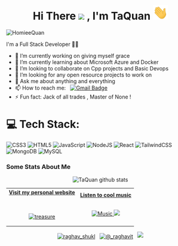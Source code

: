 
<h1 align="Center">  Hi There <img src="https://media.giphy.com/media/WUlplcMpOCEmTGBtBW/giphy.gif" width="40px"> , I'm TaQuan <img src="https://raw.githubusercontent.com/ABSphreak/ABSphreak/master/gifs/Hi.gif" width="40px" /> </h1>
<p align="left"> <img src="https://komarev.com/ghpvc/?username=HomieeQuan" alt="HomieeQuan" /> </p>
   
I'm a Full Stack Developer  👨‍💻

- 🔭 I’m currently working on giving myself grace
- 🌱 I’m currently learning about Microsoft Azure and Docker
- 👯 I’m looking to collaborate on Cpp projects and Basic Devops
- 🤔 I’m looking for any open resource projects to work on
- 💬 Ask me about anything and everything 
- 📫 How to reach me: &nbsp;&nbsp;[![Gmail Badge](https://img.shields.io/badge/-Gmail-c14438?style=flat-square&logo=Gmail&logoColor=white&link=mailto:shuklaraghav321.com)](mailto:middletaq@gmail.com)
- ⚡ Fun fact: Jack of all trades , Master of None ! 
# 💻 Tech Stack:
![CSS3](https://img.shields.io/badge/css3-%231572B6.svg?style=flat&logo=css3&logoColor=white) ![HTML5](https://img.shields.io/badge/html5-%23E34F26.svg?style=flat&logo=html5&logoColor=white) ![JavaScript](https://img.shields.io/badge/javascript-%23323330.svg?style=flat&logo=javascript&logoColor=%23F7DF1E) ![NodeJS](https://img.shields.io/badge/node.js-6DA55F?style=flat&logo=node.js&logoColor=white) ![React](https://img.shields.io/badge/react-%2320232a.svg?style=flat&logo=react&logoColor=%2361DAFB) ![TailwindCSS](https://img.shields.io/badge/tailwindcss-%2338B2AC.svg?style=flat&logo=tailwind-css&logoColor=white)  ![MongoDB](https://img.shields.io/badge/MongoDB-%234ea94b.svg?style=flat&logo=mongodb&logoColor=white) ![MySQL](https://img.shields.io/badge/mysql-%2300f.svg?style=flat&logo=mysql&logoColor=white) 


### Some Stats About Me
<p align="center" >
<img alt="TaQuan github stats" src="https://github-readme-stats.vercel.app/api?username=HomieeQuan&show_icons=true&theme=merko"  > </p>

<!-- Social -->
<table width="100%" align="center">
<tr>
<td align="center">
<a href="https://taquanworld.netlify.app/">
<strong>Visit my personal website </strong>
<br />
<br />
<br />

<p>

<img alt="treasure" height="180" src="https://user-images.githubusercontent.com/126502066/232865753-86379f98-dc39-41eb-b2b4-a5aa0b992959.gif">


</a>
</p>

</td>


<td align="center">
<a href="https://youtu.be/UhbixyxgsiU">
<strong>Listen to cool music</strong>
<br />
<br />


<p>
<img height="100" alt="Music" src="images/music.gif"> 
<img src="https://user-images.githubusercontent.com/126502066/232865095-2418e478-2e0f-4a5a-99bc-b24576e242d3.gif" </img>

</a>
</p>

</td>
</tr>
</table>

<p align="center">
<a href="linkedin.com/in/taquan-middleton" target="_blank"><img align="center" src="https://cdn.jsdelivr.net/npm/simple-icons@3.1.0/icons/linkedin.svg" alt="raghav_shukl" height="55" width="55" /></a>&nbsp;&nbsp;
<a href="https://twitter.com/HomieeQuan" target="_blank"><img align="center" src="https://cdn.jsdelivr.net/npm/simple-icons@3.0.1/icons/twitter.svg" alt="@_raghavit" height="55" width="55" /></a>&nbsp;&nbsp;
<img src="https://user-images.githubusercontent.com/126502066/232862885-b02a32ec-a7cf-4210-871b-962d34283c5e.gif" </img>
